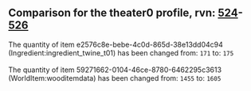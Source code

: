 ## Comparison for the theater0 profile, rvn: [524](https://github.com/PRO100KatYT/FortniteProfileRevisions/tree/main/profiles/theater0/524%20theater0.json)-[526](https://github.com/PRO100KatYT/FortniteProfileRevisions/tree/main/profiles/theater0/526%20theater0.json)

The quantity of item e2576c8e-bebe-4c0d-865d-38e13dd04c94 (Ingredient:ingredient_twine_t01) has been changed from: `171` to: `175`
<br><br>
The quantity of item 59271662-0104-46ce-8780-6462295c3613 (WorldItem:wooditemdata) has been changed from: `1455` to: `1605`
<br><br>
